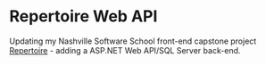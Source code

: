 # Repertoire Web API

Updating my Nashville Software School front-end capstone project [Repertoire](https://github.com/Resch17/repertoire) - adding a ASP.NET Web API/SQL Server back-end.
